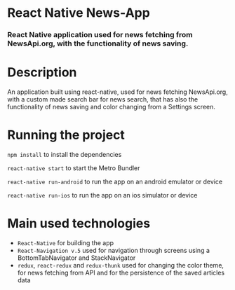 # React Native News-App
### React Native application used for news fetching from NewsApi.org, with the functionality of news saving.

# Description

An application built using react-native, used for news fetching NewsApi.org, with a custom made search bar for news search, that has also the functionality of news saving and color changing from a Settings screen.

# Running the project
`npm install` to install the dependencies

`react-native start` to start the Metro Bundler

`react-native run-android` to run the app on an android emulator or device

`react-native run-ios` to run the app on an ios simulator or device

# Main used technologies

* `React-Native` for building the app
* `React-Navigation v.5` used for navigation through screens using a BottomTabNavigator and StackNavigator
* `redux`, `react-redux` and `redux-thunk` used for changing the color theme, for news fetching from API and for the persistence of the saved articles data 


